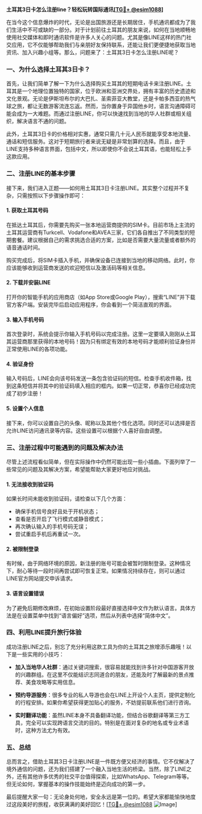 **土耳其3日卡怎么注册line？轻松玩转国际通讯[[TG💪+ @esim1088](https://t.me/s/esim1088)]**

在当今这个信息爆炸的时代，无论是出国旅游还是长期居住，手机通讯都成为了我们生活中不可或缺的一部分。对于计划前往土耳其的朋友来说，如何在当地顺畅地使用社交媒体和即时通讯软件是许多人关心的问题。尤其是像LINE这样的热门社交应用，它不仅能够帮助我们与亲朋好友保持联系，还能让我们更便捷地获取当地资讯、加入兴趣小组等。那么，问题来了：土耳其3日卡怎么注册LINE呢？

### 一、为什么选择土耳其3日卡？

首先，让我们简单了解一下为什么选择购买土耳其的短期电话卡来注册LINE。土耳其是一个地理位置独特的国家，位于欧洲和亚洲交界处，拥有丰富的历史遗迹和文化景观。无论是伊斯坦布尔的大巴扎、圣索菲亚大教堂，还是卡帕多西亚的热气球之旅，都让无数游客流连忘返。然而，当你置身于异国他乡时，语言沟通障碍可能会成为一大难题。而通过注册LINE，你可以快速找到当地的华人社群或相关组织，解决语言不通的问题。

此外，土耳其3日卡的价格相对实惠，通常只需几十元人民币就能享受本地流量、通话和短信服务。这对于短期旅行者来说无疑是非常划算的选择。而且，由于LINE支持多种语言界面，包括中文，所以即使你不会说土耳其语，也能轻松上手这款应用。

### 二、注册LINE的基本步骤

接下来，我们进入正题——如何用土耳其3日卡注册LINE。其实整个过程并不复杂，只需按照以下步骤操作即可：

#### 1. 获取土耳其号码
在抵达土耳其后，你需要先购买一张本地运营商提供的SIM卡。目前市场上主流的土耳其运营商有Turkcell、Vodafone和AVEA三家，它们各自推出了不同类型的短期套餐。建议根据自己的需求挑选合适的方案，比如是否需要大量流量或者额外的语音通话时间。

购买完成后，将SIM卡插入手机，并确保设备已连接到当地的移动网络。此时，你应该能够收到运营商发送的欢迎短信以及激活码等相关信息。

#### 2. 下载并安装LINE
打开你的智能手机的应用商店（如App Store或Google Play），搜索“LINE”并下载官方客户端。安装完毕后启动应用程序，你会看到一个简洁直观的界面。

#### 3. 输入手机号码
首次登录时，系统会提示你输入手机号码以完成注册。这里一定要填入刚刚从土耳其运营商那里获得的本地号码！因为只有绑定有效的本地号码才能顺利验证身份并正常使用LINE的各项功能。

#### 4. 验证身份
输入号码后，LINE会向该号码发送一条包含验证码的短信。检查手机收件箱，找到这条短信并将其中的验证码填入相应的框内。如果一切正常，恭喜你已经成功完成了初步注册！

#### 5. 设置个人信息
接下来，你可以设置自己的头像、昵称以及其他个性化选项。同时还可以选择是否允许LINE访问通讯录等内容。这些设置可以根据个人喜好自由调整。

### 三、注册过程中可能遇到的问题及解决办法

尽管上述流程看似简单，但在实际操作中仍然可能出现一些小插曲。下面列举了一些常见的问题及其解决方案，希望能帮助大家更好地应对挑战。

#### 1. 无法接收到验证码
如果长时间未能收到验证码，请检查以下几个方面：
- 确保手机信号良好且处于开机状态；
- 查看是否开启了飞行模式或静音模式；
- 再次确认输入的手机号码无误；
- 尝试重启手机后再重试一次。

#### 2. 被限制登录
有时候，由于网络环境的原因，新注册的账号可能会被暂时限制登录。这种情况下，耐心等待一段时间再尝试即可恢复正常。如果情况持续存在，则可以通过LINE官方网站提交申诉请求。

#### 3. 语言设置错误
为了避免后期修改麻烦，在初始设置阶段最好直接选择中文作为默认语言。具体方法是在设置菜单中找到“语言偏好”选项，然后从列表中选择“简体中文”。

### 四、利用LINE提升旅行体验

成功注册LINE之后，别忘了充分利用这款工具为你的土耳其之旅增添乐趣哦！以下是一些实用的小技巧：

- **加入当地华人社群**：通过关键词搜索，很容易就能找到许多针对中国游客开放的兴趣群组。在这里不仅能结识志同道合的朋友，还能及时了解最新的景点推荐、美食攻略等实用信息。
  
- **预约导游服务**：很多专业的私人导游也会在LINE上开设个人主页，提供定制化的行程安排。如果你希望获得更加贴心的服务，不妨提前联系他们进行咨询。

- **实时翻译功能**：虽然LINE本身不具备翻译功能，但结合谷歌翻译等第三方工具，完全可以实现跨语言交流的目的。特别是在面对复杂的地名或专业术语时，这种方法尤为有效。

### 五、总结

总而言之，借助土耳其3日卡注册LINE是一件既方便又经济的事情。它不仅解决了境外通信的问题，还为我们搭建了一个融入当地生活的桥梁。当然，除了LINE之外，还有其他许多优秀的社交平台值得探索，比如WhatsApp、Telegram等等。但无论如何，掌握基本的操作技能始终是迈向成功的第一步。

最后提醒大家一句：无论身处何地，安全永远是第一位的。希望大家都能愉快地度过这段美好的旅程，收获满满的美好回忆！[[TG💪+ @esim1088](https://t.me/s/esim1088) ![Image](https://i.postimg.cc/4NQfJmqS/Snipaste-2025-05-13-00-14-12.png)]